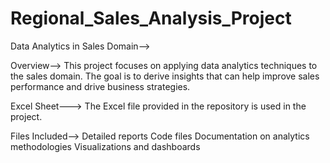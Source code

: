 # Regional_Sales_Analysis_Project

Data Analytics in Sales Domain-->

Overview-->
This project focuses on applying data analytics techniques to the sales domain. The goal is to derive insights that can help improve sales performance and drive business strategies.

Excel Sheet--->
The Excel file provided in the repository is used in the project.


Files Included-->
Detailed reports
Code files
Documentation on analytics methodologies
Visualizations and dashboards
